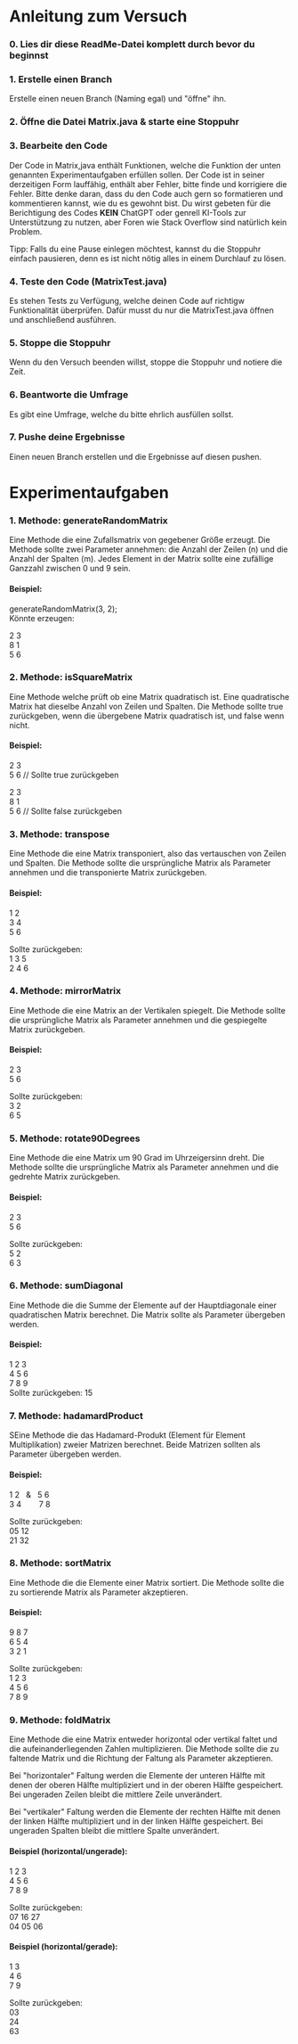 # Anleitung zum Versuch

### 0. Lies dir diese ReadMe-Datei komplett durch bevor du beginnst
### 1. Erstelle einen Branch
Erstelle einen neuen Branch (Naming egal) und "öffne" ihn.
### 2. Öffne die Datei Matrix.java & starte eine Stoppuhr
### 3. Bearbeite den Code
Der Code in Matrix,java enthält Funktionen, welche die Funktion der unten genannten Experimentaufgaben erfüllen sollen.
Der Code ist in seiner derzeitigen Form lauffähig, enthält aber Fehler, bitte finde und korrigiere die Fehler.
Bitte denke daran, dass du den Code auch gern so formatieren und kommentieren kannst, wie du es gewohnt bist.
Du wirst gebeten für die Berichtigung des Codes **KEIN** ChatGPT oder genrell KI-Tools zur Unterstützung zu nutzen, aber Foren wie Stack Overflow sind natürlich kein Problem.<br>

Tipp: Falls du eine Pause einlegen möchtest, kannst du die Stoppuhr einfach pausieren, denn es ist nicht nötig alles in einem Durchlauf zu lösen.
### 4. Teste den Code (MatrixTest.java)
Es stehen Tests zu Verfügung, welche deinen Code auf richtigw Funktionalität überprüfen. Dafür musst du nur die MatrixTest.java öffnen und anschließend ausführen.
### 5. Stoppe die Stoppuhr
Wenn du den Versuch beenden willst, stoppe die Stoppuhr und notiere die Zeit.
### 6. Beantworte die Umfrage
Es gibt eine Umfrage, welche du bitte ehrlich ausfüllen sollst.
### 7. Pushe deine Ergebnisse
Einen neuen Branch erstellen und die Ergebnisse auf diesen pushen.

# Experimentaufgaben

### 1. Methode: generateRandomMatrix

Eine Methode die eine Zufallsmatrix von gegebener Größe erzeugt. Die Methode sollte zwei Parameter annehmen: die Anzahl der Zeilen (n) und die Anzahl der Spalten (m). Jedes Element in der Matrix sollte eine zufällige Ganzzahl zwischen 0 und 9 sein.

#### Beispiel:
generateRandomMatrix(3, 2);<br>
Könnte erzeugen:

2 3<br>
8 1<br>
5 6

### 2. Methode: isSquareMatrix

Eine Methode welche prüft ob eine Matrix quadratisch ist. Eine quadratische Matrix hat dieselbe Anzahl von Zeilen und Spalten. Die Methode sollte true zurückgeben, wenn die übergebene Matrix quadratisch ist, und false wenn nicht.

#### Beispiel:
2 3<br>
5 6 // Sollte true zurückgeben

2 3<br>
8 1<br>
5 6 // Sollte false zurückgeben

### 3. Methode: transpose

Eine Methode die eine Matrix transponiert, also das vertauschen von Zeilen und Spalten. Die Methode sollte die ursprüngliche Matrix als Parameter annehmen und die transponierte Matrix zurückgeben.

#### Beispiel:
1 2<br>
3 4<br>
5 6<br>

Sollte zurückgeben:<br>
1 3 5<br>
2 4 6<br>

### 4. Methode: mirrorMatrix

Eine Methode die eine Matrix an der Vertikalen spiegelt. Die Methode sollte die ursprüngliche Matrix als Parameter annehmen und die gespiegelte Matrix zurückgeben.

#### Beispiel:
2 3<br>
5 6<br>

Sollte zurückgeben:<br>
3 2<br>
6 5<br>

### 5. Methode: rotate90Degrees

Eine Methode die eine Matrix um 90 Grad im Uhrzeigersinn dreht. Die Methode sollte die ursprüngliche Matrix als Parameter annehmen und die gedrehte Matrix zurückgeben.

#### Beispiel:
2 3<br>
5 6<br>

Sollte zurückgeben:<br>
5 2<br>
6 3<br>


### 6. Methode: sumDiagonal

Eine Methode die die Summe der Elemente auf der Hauptdiagonale einer quadratischen Matrix berechnet. Die Matrix sollte als Parameter übergeben werden.

#### Beispiel:

1 2 3<br>
4 5 6<br>
7 8 9<br>
Sollte zurückgeben:
15
### 7. Methode: hadamardProduct

SEine Methode die das Hadamard-Produkt (Element für Element Multiplikation) zweier Matrizen berechnet. Beide Matrizen sollten als Parameter übergeben werden.

#### Beispiel:

1 2&nbsp;&nbsp;&nbsp;&&nbsp;&nbsp;&nbsp;5 6<br>
3 4&nbsp;&nbsp;&nbsp;&nbsp;&nbsp;&nbsp;&nbsp;&nbsp;7 8<br>

Sollte zurückgeben:<br>
05 12<br>
21 32<br>
### 8. Methode: sortMatrix

Eine Methode die die Elemente einer Matrix sortiert. Die Methode sollte die zu sortierende Matrix als Parameter akzeptieren.

#### Beispiel:

9 8 7<br>
6 5 4<br>
3 2 1<br>

Sollte zurückgeben:<br>
1 2 3<br>
4 5 6<br>
7 8 9<br>
### 9. Methode: foldMatrix

Eine Methode die eine Matrix entweder horizontal oder vertikal faltet und die aufeinanderliegenden Zahlen multiplizieren. Die Methode sollte die zu faltende Matrix und die Richtung der Faltung als Parameter akzeptieren.

Bei "horizontaler" Faltung werden die Elemente der unteren Hälfte mit denen der oberen Hälfte multipliziert und in der oberen Hälfte gespeichert. Bei ungeraden Zeilen bleibt die mittlere Zeile unverändert.

Bei "vertikaler" Faltung werden die Elemente der rechten Hälfte mit denen der linken Hälfte multipliziert und in der linken Hälfte gespeichert. Bei ungeraden Spalten bleibt die mittlere Spalte unverändert.
#### Beispiel (horizontal/ungerade):

1 2 3<br>
4 5 6<br>
7 8 9<br>

Sollte zurückgeben:<br>
07 16 27<br>
04 05 06<br>

#### Beispiel (horizontal/gerade):

1 3<br>
4 6<br>
7 9<br>

Sollte zurückgeben:<br>
03<br>
24<br>
63<br>
